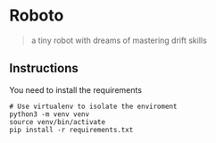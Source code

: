# Roboto

> a tiny robot with dreams of mastering drift skills

## Instructions
You need to install the requirements

```
# Use virtualenv to isolate the enviroment
python3 -m venv venv
source venv/bin/activate
pip install -r requirements.txt
```
